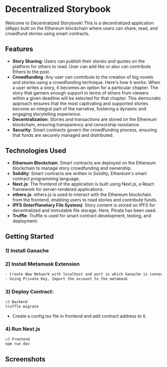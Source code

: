 # Decentralized Storybook

Welcome to Decentralized Storybook! This is a decentralized application (dApp) built on the Ethereum blockchain where users can share, read, and crowdfund stories using smart contracts.

## Features

- **Story Sharing**: Users can publish their stories and quotes on the platform for others to read. User can add like or also can contribute Ethers to the post.
- **Crowdfunding**: Any user can contribute to the creation of big novels and stories using a crowdfunding technique. Here's how it works: When a user writes a story, it becomes an option for a particular chapter. The story that garners enough support in terms of ethers from viewers within a given deadline will be selected for that chapter. This democratic approach ensures that the most captivating and supported stories become an integral part of the narrative, fostering a dynamic and engaging storytelling experience.
- **Decentralization**: Stories and transactions are stored on the Ethereum blockchain, ensuring transparency and censorship resistance.
- **Security**: Smart contracts govern the crowdfunding process, ensuring that funds are securely managed and distributed.

## Technologies Used

- **Ethereum Blockchain**: Smart contracts are deployed on the Ethereum blockchain to manage story crowdfunding and ownership.
- **Solidity**: Smart contracts are written in Solidity, Ethereum's smart contract programming language.
- **Next.js**: The frontend of the application is built using Next.js, a React framework for server-rendered applications.
- **ethers.js**: ethers.js is used to interact with the Ethereum blockchain from the frontend, enabling users to read stories and contribute funds.
- **IPFS (InterPlanetary File System)**: Story content is stored on IPFS for decentralized and immutable file storage. Here, Pinata has been used.
- **Truffle**: Truffle is used for smart contract development, testing, and deployment.

## Getting Started

### 1) Install Ganache

### 2) Install Metamask Extension
  ```bash
  - Create New Network with localhost and port in which Ganache is connected.
  - Using Private Key, Import the account to the metamask
  ```

### 3) Deploy Contract:
   ```bash
   cd Backend
   truffle migrate
   ```
  -  Create a config.tsx file in frontend and add contract address to it.

### 4) Run Next.js
  ```bash
  cd Frontend
  npm run dev
  ```
## Screenshots 

